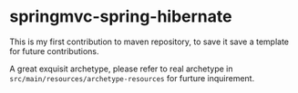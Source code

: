 springmvc-spring-hibernate
==========================

This is my first contribution to maven repository, to save it save a template for future contributions.  

A great exquisit archetype, please refer to real archetype in `src/main/resources/archetype-resources` for furture inquirement.  

